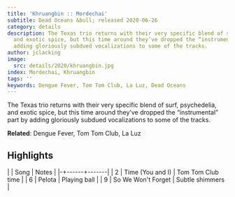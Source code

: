 ```yaml
---
title: 'Khruangbin :: Mordechai'
subtitle: Dead Oceans &bull; released 2020-06-26
category: details
description: The Texas trio returns with their very specific blend of surf, psychedelia,
  and exotic spice, but this time around they’ve dropped the “instrumental” part by
  adding gloriously subdued vocalizations to some of the tracks.
author: jclacking
image:
  src: details/2020/khruangbin.jpg
index: Mordechai, Khruangbin
tags: ''
keywords: Dengue Fever, Tom Tom Club, La Luz, Dead Oceans
---
```

The Texas trio returns with their very specific blend of surf, psychedelia, and exotic spice, but this time around they’ve dropped the “instrumental” part by adding gloriously subdued vocalizations to some of the tracks.<!--more-->

**Related**: Dengue Fever, Tom Tom Club, La Luz

## Highlights

| | Song | Notes |
|-+------+-------|
| 2 | Time (You and I) | Tom Tom Club time |
| 6 | Pelota | Playing ball |
| 9 | So We Won't Forget | Subtle shimmers |

